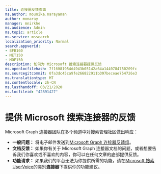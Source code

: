 ```yaml
---
title: 连接器反馈页面
ms.author: mounika.narayanan
author: monaray
manager: mnirkhe
ms.audience: Admin
ms.topic: article
ms.service: mssearch
localization_priority: Normal
search.appverid:
- BFB160
- MET150
- MOE150
description: 如何为 Microsoft 搜索连接器提供反馈
ms.openlocfilehash: 7f16081954d4943b05142a64a1440784750209fc
ms.sourcegitcommit: 0fa3dc45ca9fe266822911b397beceae754726e3
ms.translationtype: MT
ms.contentlocale: zh-CN
ms.lasthandoff: 03/21/2020
ms.locfileid: "42891427"
---
```

# <a name="provide-feedback-for-microsoft-search-connectors"></a>提供 Microsoft 搜索连接器的反馈

Microsoft Graph 连接器团队在多个频道中对搜索管理社区做出响应：

* **一般问题：** 将电子邮件发送到[Microsoft Graph 连接器反馈组](mailto:MicrosoftGraphConnectorsFeedback@service.microsoft.com)。
* **文档反馈：** 如果你有关于 Microsoft Graph 连接器文档的问题，或者想要告诉我们你喜欢或不喜欢的内容，你可以在任何文章的底部提供反馈。 
* **功能请求：** 如果我们的平台无法为你提供所需的功能，请在<a href="https://microsoftsearch.uservoice.com/forums/926998-connectors" target="_blank" data-linktype="external">Microsoft 搜索 UserVoice</a>的类别**连接器**下提供你的功能建议。

